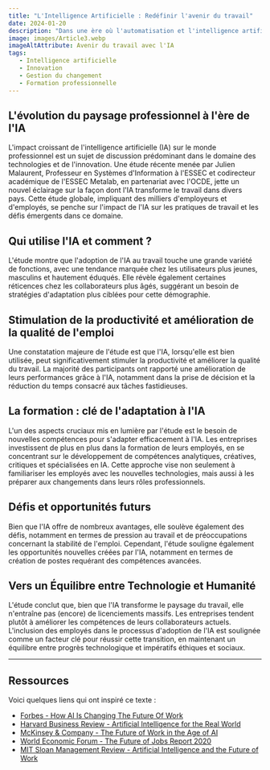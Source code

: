 ```yaml
---
title: "L'Intelligence Artificielle : Redéfinir l'avenir du travail" 
date: 2024-01-20
description: "Dans une ère où l'automatisation et l'intelligence artificielle redéfinissent notre rapport au travail, cette étude approfondie révèle comment l'IA influence la productivité, modifie les compétences requises et transforme les rôles professionnels. Elle explore également les défis et opportunités créés par l'intégration de l'IA dans le monde professionnel."
image: images/Article3.webp
imageAltAttribute: Avenir du travail avec l'IA
tags:
   - Intelligence artificielle
   - Innovation
   - Gestion du changement
   - Formation professionnelle
---
```


## **L'évolution du paysage professionnel à l'ère de l'IA**

L'impact croissant de l'intelligence artificielle (IA) sur le monde professionnel est un sujet de discussion prédominant dans le domaine des technologies et de l'innovation. Une étude récente menée par Julien Malaurent, Professeur en Systèmes d'Information à l'ESSEC et codirecteur académique de l'ESSEC Metalab, en partenariat avec l'OCDE, jette un nouvel éclairage sur la façon dont l'IA transforme le travail dans divers pays. Cette étude globale, impliquant des milliers d'employeurs et d'employés, se penche sur l'impact de l'IA sur les pratiques de travail et les défis émergents dans ce domaine.

## **Qui utilise l'IA et comment ?**

L'étude montre que l'adoption de l'IA au travail touche une grande variété de fonctions, avec une tendance marquée chez les utilisateurs plus jeunes, masculins et hautement éduqués. Elle révèle également certaines réticences chez les collaborateurs plus âgés, suggérant un besoin de stratégies d'adaptation plus ciblées pour cette démographie.

## **Stimulation de la productivité et amélioration de la qualité de l'emploi**

Une constatation majeure de l'étude est que l'IA, lorsqu'elle est bien utilisée, peut significativement stimuler la productivité et améliorer la qualité du travail. La majorité des participants ont rapporté une amélioration de leurs performances grâce à l'IA, notamment dans la prise de décision et la réduction du temps consacré aux tâches fastidieuses.

## **La formation : clé de l'adaptation à l'IA**

L'un des aspects cruciaux mis en lumière par l'étude est le besoin de nouvelles compétences pour s'adapter efficacement à l'IA. Les entreprises investissent de plus en plus dans la formation de leurs employés, en se concentrant sur le développement de compétences analytiques, créatives, critiques et spécialisées en IA. Cette approche vise non seulement à familiariser les employés avec les nouvelles technologies, mais aussi à les préparer aux changements dans leurs rôles professionnels.

## **Défis et opportunités futurs**

Bien que l'IA offre de nombreux avantages, elle soulève également des défis, notamment en termes de pression au travail et de préoccupations concernant la stabilité de l'emploi. Cependant, l'étude souligne également les opportunités nouvelles créées par l'IA, notamment en termes de création de postes requérant des compétences avancées.

## V**ers un Équilibre entre Technologie et Humanité**

L'étude conclut que, bien que l'IA transforme le paysage du travail, elle n'entraîne pas (encore) de licenciements massifs. Les entreprises tendent plutôt à améliorer les compétences de leurs collaborateurs actuels. L'inclusion des employés dans le processus d'adoption de l'IA est soulignée comme un facteur clé pour réussir cette transition, en maintenant un équilibre entre progrès technologique et impératifs éthiques et sociaux.

---

## Ressources

Voici quelques liens qui ont inspiré ce texte :

- [Forbes - How AI Is Changing The Future Of Work](https://www.forbes.com/sites/marenbannon/2023/06/22/how-ai-is-changing-the-future-of-work/)
- [Harvard Business Review - Artificial Intelligence for the Real World](https://hbr.org/webinar/2018/02/artificial-intelligence-for-the-real-world)
- [McKinsey & Company - The Future of Work in the Age of AI](https://www.mckinsey.com/mgi/our-research/generative-ai-and-the-future-of-work-in-america)
- [World Economic Forum - The Future of Jobs Report 2020](https://www.weforum.org/publications/the-future-of-jobs-report-2020/)
- [MIT Sloan Management Review - Artificial Intelligence and the Future of Work](https://mitsloan.mit.edu/shared/ods/documents?PublicationDocumentID=8288)